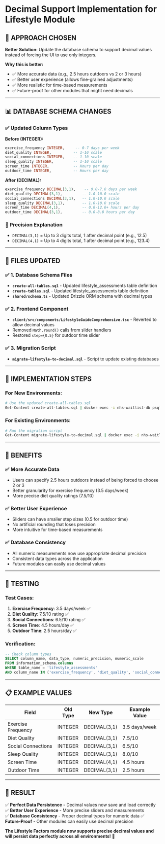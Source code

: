 # Decimal Support Implementation for Lifestyle Module

## 🎯 **APPROACH CHOSEN**

**Better Solution**: Update the database schema to support decimal values instead of forcing the UI to use only integers.

**Why this is better:**
- ✅ More accurate data (e.g., 2.5 hours outdoors vs 2 or 3 hours)
- ✅ Better user experience (allows fine-grained adjustments)
- ✅ More realistic for time-based measurements
- ✅ Future-proof for other modules that might need decimals

---

## 📊 **DATABASE SCHEMA CHANGES**

### ✅ **Updated Column Types**

**Before (INTEGER):**
```sql
exercise_frequency INTEGER,     -- 0-7 days per week
diet_quality INTEGER,          -- 1-10 scale  
social_connections INTEGER,    -- 1-10 scale
sleep_quality INTEGER,         -- 1-10 scale
screen_time INTEGER,           -- Hours per day
outdoor_time INTEGER,          -- Hours per day
```

**After (DECIMAL):**
```sql
exercise_frequency DECIMAL(3,1),    -- 0.0-7.0 days per week
diet_quality DECIMAL(3,1),         -- 1.0-10.0 scale  
social_connections DECIMAL(3,1),   -- 1.0-10.0 scale
sleep_quality DECIMAL(3,1),        -- 1.0-10.0 scale
screen_time DECIMAL(4,1),          -- 0.0-12.0+ hours per day
outdoor_time DECIMAL(3,1),         -- 0.0-8.0 hours per day
```

### 📝 **Precision Explanation**
- `DECIMAL(3,1)` = Up to 3 digits total, 1 after decimal point (e.g., 12.5)
- `DECIMAL(4,1)` = Up to 4 digits total, 1 after decimal point (e.g., 123.4)

---

## 🔧 **FILES UPDATED**

### ✅ **1. Database Schema Files**
- **`create-all-tables.sql`** - Updated lifestyle_assessments table definition
- **`create-tables.sql`** - Updated lifestyle_assessments table definition
- **`shared/schema.ts`** - Updated Drizzle ORM schema with decimal types

### ✅ **2. Frontend Component**
- **`client/src/components/LifestyleGuideComprehensive.tsx`** - Reverted to allow decimal values
- Removed `Math.round()` calls from slider handlers
- Restored `step={0.5}` for outdoor time slider

### ✅ **3. Migration Script**
- **`migrate-lifestyle-to-decimal.sql`** - Script to update existing databases

---

## 🚀 **IMPLEMENTATION STEPS**

### **For New Environments:**
```bash
# Use the updated create-all-tables.sql
Get-Content create-all-tables.sql | docker exec -i nhs-waitlist-db psql -U nhs_user -d nhs_waitlist
```

### **For Existing Environments:**
```bash
# Run the migration script
Get-Content migrate-lifestyle-to-decimal.sql | docker exec -i nhs-waitlist-db psql -U nhs_user -d nhs_waitlist
```

---

## 🎯 **BENEFITS**

### ✅ **More Accurate Data**
- Users can specify 2.5 hours outdoors instead of being forced to choose 2 or 3
- Better granularity for exercise frequency (3.5 days/week)
- More precise diet quality ratings (7.5/10)

### ✅ **Better User Experience**
- Sliders can have smaller step sizes (0.5 for outdoor time)
- No artificial rounding that loses precision
- More intuitive for time-based measurements

### ✅ **Database Consistency**
- All numeric measurements now use appropriate decimal precision
- Consistent data types across the application
- Future modules can easily use decimal values

---

## 🧪 **TESTING**

### **Test Cases:**
1. **Exercise Frequency**: 3.5 days/week ✅
2. **Diet Quality**: 7.5/10 rating ✅
3. **Social Connections**: 6.5/10 rating ✅
4. **Screen Time**: 4.5 hours/day ✅
5. **Outdoor Time**: 2.5 hours/day ✅

### **Verification:**
```sql
-- Check column types
SELECT column_name, data_type, numeric_precision, numeric_scale
FROM information_schema.columns 
WHERE table_name = 'lifestyle_assessments' 
AND column_name IN ('exercise_frequency', 'diet_quality', 'social_connections', 'sleep_quality', 'screen_time', 'outdoor_time');
```

---

## 📋 **EXAMPLE VALUES**

| Field | Old Type | New Type | Example Value |
|-------|----------|----------|---------------|
| Exercise Frequency | INTEGER | DECIMAL(3,1) | 3.5 days/week |
| Diet Quality | INTEGER | DECIMAL(3,1) | 7.5/10 |
| Social Connections | INTEGER | DECIMAL(3,1) | 6.5/10 |
| Sleep Quality | INTEGER | DECIMAL(3,1) | 8.0/10 |
| Screen Time | INTEGER | DECIMAL(4,1) | 4.5 hours |
| Outdoor Time | INTEGER | DECIMAL(3,1) | 2.5 hours |

---

## 🎉 **RESULT**

✅ **Perfect Data Persistence** - Decimal values now save and load correctly
✅ **Better User Experience** - More precise sliders and measurements  
✅ **Database Consistency** - Proper decimal types for numeric data
✅ **Future-Proof** - Other modules can easily use decimal precision

**The Lifestyle Factors module now supports precise decimal values and will persist data perfectly across all environments!** 🚀
